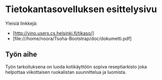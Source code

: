 # Tietokantasovelluksen esittelysivu

Yleisiä linkkejä:

* [http://vino.users.cs.helsinki.fi/tikaso/]
* [file:///home/noora/Tsoha-Bootstrap/doc/dokumetti.pdf]

## Työn aihe

Työn tarkoituksena on luoda kotikäyttöön sopiva reseptiarkisto joka helpottaa viikottaisen ruokalistan suunnittelua ja luomista.
